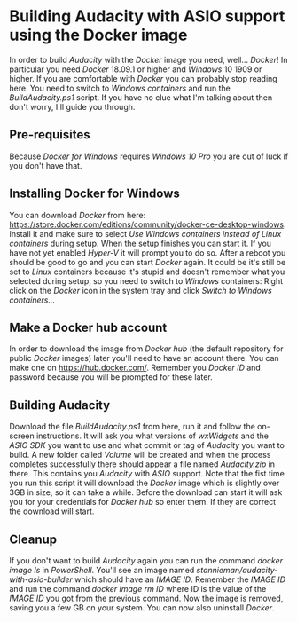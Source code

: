 # Building Audacity with ASIO support using the Docker image
In order to build *Audacity* with the *Docker* image you need, well… *Docker*!
In particular you need *Docker* 18.09.1 or higher and *Windows* 10 1909 or higher.
If you are comfortable with *Docker* you can probably stop reading here. You need to switch to *Windows containers* and run the *BuildAudacity.ps1* script. If you have no clue what I'm talking about then don't worry, I'll guide you through.
## Pre-requisites
Because *Docker for Windows* requires *Windows 10 Pro* you are out of luck if you don't have that.
## Installing Docker for Windows
You can download *Docker* from here: https://store.docker.com/editions/community/docker-ce-desktop-windows.
Install it and make sure to select *Use Windows containers instead of Linux containers* during setup. When the setup finishes you can start it. If you have not yet enabled *Hyper-V* it will prompt you to do so. After a reboot you should be good to go and you can start *Docker* again. It could be it's still be set to *Linux* containers because it's stupid and doesn't remember what you selected during setup, so you need to switch to *Windows* containers: Right click on the *Docker* icon in the system tray and click *Switch to Windows containers…*
## Make a Docker hub account
In order to download the image from *Docker hub* (the default repository for public *Docker* images) later you'll need to have an account there. You can make one on https://hub.docker.com/. Remember you *Docker ID* and password because you will be prompted for these later.
## Building Audacity
Download the file *BuildAudacity.ps1* from here, run it and follow the on-screen instructions. It will ask you what versions of *wxWidgets* and the *ASIO SDK* you want to use and what commit or tag of *Audacity* you want to build. A new folder called *Volume* will be created and when the process completes successfully there should appear a file named *Audacity.zip* in there. This contains you *Audacity* with *ASIO* support. Note that the fist time you run this script it will download the *Docker* image which is slightly over 3GB in size, so it can take a while. Before the download can start it will ask you for your credentials for *Docker hub* so enter them. If they are correct the download will start.
## Cleanup
If you don't want to build *Audacity* again you can run the command *docker image ls* in *PowerShell*. You'll see an image named *stannieman/audacity-with-asio-builder* which should have an *IMAGE ID*. Remember the *IMAGE ID* and run the command *docker image rm ID* where ID is the value of the *IMAGE ID* you got from the previous command. Now the image is removed, saving you a few GB on your system. You can now also uninstall *Docker*.
